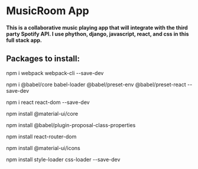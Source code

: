 # MusicRoom App
#### This is a collaborative music playing app that will integrate with the third party Spotify API. I use phython, django, javascript, react, and css in this full stack app. 



## Packages to install:
npm i webpack webpack-cli --save-dev

npm i @babel/core babel-loader @babel/preset-env @babel/preset-react --save-dev

npm i react react-dom --save-dev

npm install @material-ui/core

npm install @babel/plugin-proposal-class-properties

npm install react-router-dom

npm install @material-ui/icons

npm install style-loader css-loader --save-dev
